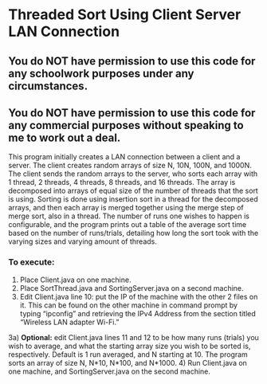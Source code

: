 # Threaded Sort Using Client Server LAN Connection

## You do NOT have permission to use this code for any schoolwork purposes under any circumstances. 

## You do NOT have permission to use this code for any commercial purposes without speaking to me to work out a deal.

This program initially creates a LAN connection between a client and a server. The client creates random arrays of size N, 10N, 100N, and 1000N. The client sends the random arrays to the server, who sorts each array with 1 thread, 2 threads, 4 threads, 8 threads, and 16 threads. The array is decomposed into arrays of equal size of the number of threads that the sort is using. Sorting is done using insertion sort in a thread for the decomposed arrays, and then each array is merged together using the merge step of merge sort, also in a thread. The number of runs one wishes to happen is configurable, and the program prints out a table of the average sort time based on the number of runs/trials, detailing how long the sort took with the varying sizes and varying amount of threads.

### To execute:

1) Place Client.java on one machine.
2) Place SortThread.java and SortingServer.java on a second machine.
3) Edit Client.java line 10: put the IP of the machine with the other 2 files on it. This can be found on the other machine in command prompt by typing “ipconfig” and retrieving the IPv4 Address from the section titled “Wireless LAN adapter Wi-Fi.”

3a) **Optional:** edit Client.java lines 11 and 12 to be how many runs (trials) you wish to average, and what the starting array size you wish to be sorted is, respectively. Default is 1 run averaged, and N starting at 10. The program sorts an array of size N, N\*10, N\*100, and N\*1000. 
4) Run Client.java on one machine, and SortingServer.java on the second machine.
